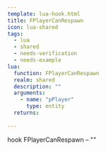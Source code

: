 ```yaml
---
template: lua-hook.html
title: FPlayerCanRespawn
icon: lua-shared
tags:
  - lua
  - shared
  - needs-verification
  - needs-example
lua:
  function: FPlayerCanRespawn
  realm: shared
  description: ""
  arguments:
    - name: "pPlayer"
      type: entity
  returns:
    
---
```


<div class="lua__search__keywords">
hook FPlayerCanRespawn &#x2013; ""
</div>
